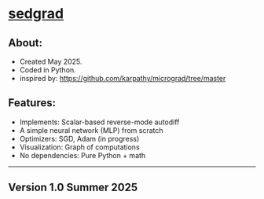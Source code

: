 <h1><u>sedgrad</u></h1>

<!--<h3>the why behind <a href="https://raw.githubusercontent.com/rylansedlacek/sedgrad/refs/heads/main/why%3F.txt">sedgrad</a>.</h3>-->

<h2>About:</h2>

- Created May 2025.
- Coded in Python.
- inspired by: https://github.com/karpathy/micrograd/tree/master

<h2>Features:</h2>

- Implements: Scalar-based reverse-mode autodiff
- A simple neural network (MLP) from scratch
- Optimizers: SGD, Adam (in progress)
- Visualization: Graph of computations
- No dependencies: Pure Python + math

-----------------------------------------------------
<h2>Version 1.0 Summer 2025</h2>
